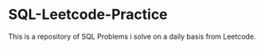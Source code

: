 # SQL-Leetcode-Practice
This is a repository of SQL Problems i solve on a daily basis from Leetcode. 
